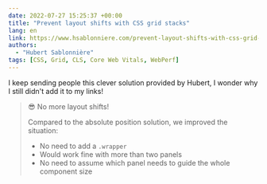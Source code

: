 ```yaml
---
date: 2022-07-27 15:25:37 +00:00
title: "Prevent layout shifts with CSS grid stacks"
lang: en
link: https://www.hsablonniere.com/prevent-layout-shifts-with-css-grid-stacks--qcj5jo/
authors:
  - "Hubert Sablonnière"
tags: [CSS, Grid, CLS, Core Web Vitals, WebPerf]
---
```


I keep sending people this clever solution provided by Hubert, I wonder why I still didn't add it to my links!

> 😎 No more layout shifts!
>
> Compared to the absolute position solution, we improved the situation:
>
> - No need to add a `.wrapper`
> - Would work fine with more than two panels
> - No need to assume which panel needs to guide the whole component size
